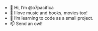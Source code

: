 - 👋 Hi, I’m @o7pacifica
- 👀 I love music and books, movies too!
- 🌱 I’m learning to code as a small project.
- 📫 Send an owl!

<!---
o7pacifica/o7pacifica is a ✨ special ✨ repository because its `README.md` (this file) appears on your GitHub profile.
You can click the Preview link to take a look at your changes.
--->
